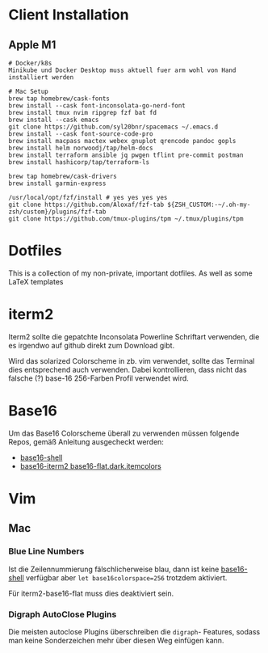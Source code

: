 # Client Installation
## Apple M1

```
# Docker/k8s
Minikube und Docker Desktop muss aktuell fuer arm wohl von Hand installiert werden

# Mac Setup
brew tap homebrew/cask-fonts
brew install --cask font-inconsolata-go-nerd-font
brew install tmux nvim ripgrep fzf bat fd
brew install --cask emacs
git clone https://github.com/syl20bnr/spacemacs ~/.emacs.d
brew install --cask font-source-code-pro
brew install macpass mactex webex gnuplot qrencode pandoc gopls
brew install helm norwoodj/tap/helm-docs
brew install terraform ansible jq pwgen tflint pre-commit postman
brew install hashicorp/tap/terraform-ls

brew tap homebrew/cask-drivers
brew install garmin-express

/usr/local/opt/fzf/install # yes yes yes yes
git clone https://github.com/Aloxaf/fzf-tab ${ZSH_CUSTOM:-~/.oh-my-zsh/custom}/plugins/fzf-tab
git clone https://github.com/tmux-plugins/tpm ~/.tmux/plugins/tpm
```


# Dotfiles
This is a collection of my non-private, important dotfiles. As well as some
LaTeX templates
# iterm2
Iterm2 sollte die gepatchte Inconsolata Powerline Schriftart verwenden, die es
irgendwo auf github direkt zum Download gibt.

Wird das solarized Colorscheme in zb. vim verwendet, sollte das Terminal
dies entsprechend auch verwenden. Dabei kontrollieren, dass nicht das
falsche (?) base-16 256-Farben Profil verwendet wird.

# Base16
Um das Base16 Colorscheme überall zu verwenden müssen folgende Repos, gemäß
Anleitung ausgecheckt werden:
* [base16-shell](https://github.com/chriskempson/base16-shell)
* [base16-iterm2 base16-flat.dark.itemcolors](https://github.com/chriskempson/base16-iterm2)

# Vim
## Mac
### Blue Line Numbers
Ist die Zeilennummierung fälschlicherweise blau, dann ist keine
[base16-shell](https://github.com/chriskempson/base16-vim#blue-line-numbers)
verfügbar aber `let base16colorspace=256` trotzdem aktiviert.

Für iterm2-base16-flat muss dies deaktiviert sein.

### Digraph AutoClose Plugins
Die meisten autoclose Plugins überschreiben die `digraph`-<BS> Features, sodass
man keine Sonderzeichen mehr über diesen Weg einfügen kann.
